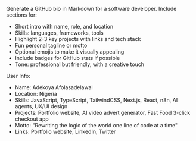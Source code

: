 Generate a GitHub bio in Markdown for a software developer. 
Include sections for:

- Short intro with name, role, and location
- Skills: languages, frameworks, tools
- Highlight 2-3 key projects with links and tech stack
- Fun personal tagline or motto
- Optional emojis to make it visually appealing
- Include badges for GitHub stats if possible
- Tone: professional but friendly, with a creative touch

User Info:
- Name: Adekoya Afolasadelawal
- Location: Nigeria
- Skills: JavaScript, TypeScript, TailwindCSS, Next.js, React, n8n, AI agents, UX/UI design
- Projects: Portfolio website, AI video advert generator, Fast Food 3-click checkout app
- Motto: "Rewriting the logic of the world one line of code at a time"
- Links: Portfolio website, LinkedIn, Twitter
